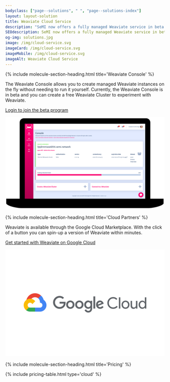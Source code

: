 ```yaml
---
bodyclass: ["page--solutions", " ", "page--solutions-index"]
layout: layout-solution
title: Weaviate Cloud Service
description: "SeMI now offers a fully managed Weaviate service in beta. You can create Weaviate instances on the SeMI network and integrate them directly into your software stack.<p><a class=\"button--cta\" type=\"submit\" href=\"https://console.semi.technology/\">Create a free Weaviate Cluster</a></p>"
SEOdescription: SeMI now offers a fully managed Weaviate service in beta. You can create Weaviate instances on the SeMI network and integrate them directly into your software stack.
og-img: solutions.jpg
image: /img/cloud-service.svg
imageCard: /img/cloud-service.svg
imageMobile: /img/cloud-service.svg
imageAlt: Weaviate Cloud Service
---
```


{% include molecule-section-heading.html
    title='Weaviate Console'
%}

<section class="layout layout--double">
    <div class="layout__column">
        <p>
            The Weaviate Console allows you to create managed Weaviate instances on the fly without needing to run it yourself. Currently, the Weaviate Console is in beta and you can create a free Weaviate Cluster to experiment with Weaviate.
        </p>
        <p>
            <a class="button--cta" type="submit" href="https://console.semi.technology/">Login to join the beta program</a>
        </p>
    </div>
    <div class="layout__column">
        <img src="/img/cloud-console.png"  alt="Weaviate Cloud Console" />
    </div>
</section>

{% include molecule-section-heading.html
    title='Cloud Partners'
%}

<section class="layout layout--double-reverse">
    <div class="layout__column">
        <p>
            Weaviate is available through the Google Cloud Marketplace. With the click of a button you can spin-up a version of Weaviate within minutes.
        </p>
        <p>
            <a class="button--cta" type="submit" href="#">Get started with Weaviate on Google Cloud</a>
        </p>
    </div>
    <div class="layout__column">
        <img src="/img/Google_Cloud_Platform-Logo.svg"  alt="Weaviate on Google Cloud Platform" />
    </div>
</section>

{% include molecule-section-heading.html
    title='Pricing'
%}

{% include pricing-table.html
    type='cloud'
%}